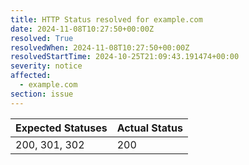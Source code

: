 ```yaml
---
title: HTTP Status resolved for example.com
date: 2024-11-08T10:27:50+00:00Z
resolved: True
resolvedWhen: 2024-11-08T10:27:50+00:00Z
resolvedStartTime: 2024-10-25T21:09:43.191474+00:00
severity: notice
affected:
  - example.com
section: issue
---
```


| Expected Statuses | Actual Status  |
|-------------------|----------------|
| 200, 301, 302 | 200 |
